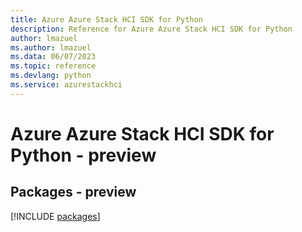 ```yaml
---
title: Azure Azure Stack HCI SDK for Python
description: Reference for Azure Azure Stack HCI SDK for Python
author: lmazuel
ms.author: lmazuel
ms.data: 06/07/2023
ms.topic: reference
ms.devlang: python
ms.service: azurestackhci
---
```

# Azure Azure Stack HCI SDK for Python - preview
## Packages - preview
[!INCLUDE [packages](azure-stack-hci-index.md)]